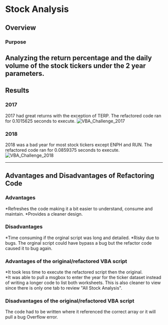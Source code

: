 # Stock Analysis

## Overview

### Purpose
Analyzing the return percentage and the daily volume of the stock tickers under the 2 year parameters. 
---
## Results
### 2017
2017 had great returns with the exception of TERP.  The refactored code ran for 0.1015625 seconds to execute. 
![VBA_Challenge_2017](https://user-images.githubusercontent.com/101272613/160852044-0feef5cf-11f8-4000-a934-66c11494bbb8.png)

### 2018
2018 was a bad year for most stock tickers except ENPH and RUN.  The refactored code ran for 0.0859375 seconds to execute. 
![VBA_Challenge_2018](https://user-images.githubusercontent.com/101272613/160852061-163366f3-b323-4882-8507-abf6023c2088.png)

---
## Advantages and Disadvantages of Refactoring Code
### Advantages
*Refreshes the code making it a bit easier to understand, consume and maintain. 
	*Provides a cleaner design.

### Disadvantages
*Time consuming if the orginal script was long and detailed. 
*Risky due to bugs.  The orginal script could have bypass a bug but the refactor code caused it to bug again. 


### Advantages of the original/refactored VBA script
*It took less time to execute the refactored script then the original.  
*It was able to pull a msgbox to enter the year for the ticker dataset instead of writing a longer code to list both worksheets. This is also cleaner to view since there is only one tab to review "All Stock Analysis". 


### Disadvantages of the original/refactored VBA script
The code had to be written where it referenced the correct array or it will pull a bug Overflow error. 


  

